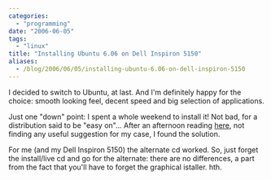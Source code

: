 ```yaml
---
categories:
  - "programming"
date: "2006-06-05"
tags:
  - "linux"
title: "Installing Ubuntu 6.06 on Dell Inspiron 5150"
aliases:
  - /blog/2006/06/05/installing-ubuntu-6.06-on-dell-inspiron-5150
---
```


I decided to switch to Ubuntu, at last. And I'm definitely happy for the
choice: smooth looking feel, decent speed and big selection of applications.

Just one "down" point: I spent a whole weekend to install it! Not bad, for a
distribution said to be "easy on"... After an afternoon reading [here][1], not
finding any useful suggestion for my case, I found the solution.

For me (and my Dell Inspiron 5150) the alternate cd worked. So, just forget the
install/live cd and go for the alternate: there are no differences, a part from
the fact that you'll have to forget the graphical istaller. hth.

   [1]: http://www.ubuntuforums.org/forumdisplay.php?f=140&order=desc (ubuntu forum)
